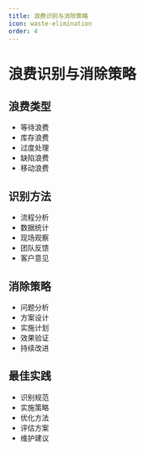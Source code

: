```yaml
---
title: 浪费识别与消除策略
icon: waste-elimination
order: 4
---
```


# 浪费识别与消除策略

## 浪费类型
- 等待浪费
- 库存浪费
- 过度处理
- 缺陷浪费
- 移动浪费

## 识别方法
- 流程分析
- 数据统计
- 现场观察
- 团队反馈
- 客户意见

## 消除策略
- 问题分析
- 方案设计
- 实施计划
- 效果验证
- 持续改进

## 最佳实践
- 识别规范
- 实施策略
- 优化方法
- 评估方案
- 维护建议

